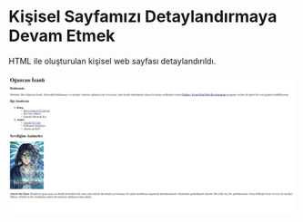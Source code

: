 # Kişisel Sayfamızı Detaylandırmaya Devam Etmek

HTML ile oluşturulan kişisel web sayfası detaylandırıldı.

![page img](./images/page_img.png)

